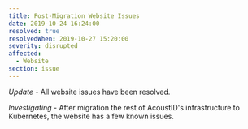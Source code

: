 ```yaml
---
title: Post-Migration Website Issues
date: 2019-10-24 16:24:00
resolved: true
resolvedWhen: 2019-10-27 15:20:00
severity: disrupted
affected:
  - Website
section: issue
---
```


*Update* - All website issues have been resolved.

*Investigating* - After migration the rest of AcoustID's infrastructure to Kubernetes, the website has a few known issues.
